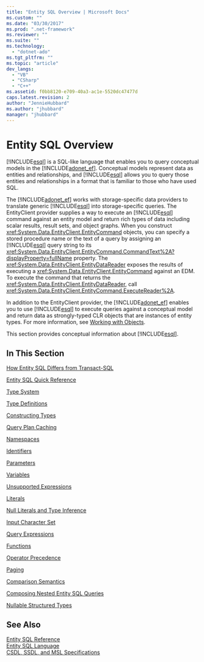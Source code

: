 ```yaml
---
title: "Entity SQL Overview | Microsoft Docs"
ms.custom: ""
ms.date: "03/30/2017"
ms.prod: ".net-framework"
ms.reviewer: ""
ms.suite: ""
ms.technology: 
  - "dotnet-ado"
ms.tgt_pltfrm: ""
ms.topic: "article"
dev_langs: 
  - "VB"
  - "CSharp"
  - "C++"
ms.assetid: f0bb8120-e709-40a3-ac1e-5520dc47477d
caps.latest.revision: 2
author: "JennieHubbard"
ms.author: "jhubbard"
manager: "jhubbard"
---
```

# Entity SQL Overview
[!INCLUDE[esql](../../../../../../includes/esql-md.md)] is a SQL-like language that enables you to query conceptual models in the [!INCLUDE[adonet_ef](../../../../../../includes/adonet-ef-md.md)]. Conceptual models represent data as entities and relationships, and [!INCLUDE[esql](../../../../../../includes/esql-md.md)] allows you to query those entities and relationships in a format that is familiar to those who have used SQL.  
  
 The [!INCLUDE[adonet_ef](../../../../../../includes/adonet-ef-md.md)] works with storage-specific data providers to translate generic [!INCLUDE[esql](../../../../../../includes/esql-md.md)] into storage-specific queries. The EntityClient provider supplies a way to execute an [!INCLUDE[esql](../../../../../../includes/esql-md.md)] command against an entity model and return rich types of data including scalar results, result sets, and object graphs. When you construct <xref:System.Data.EntityClient.EntityCommand> objects, you can specify a stored procedure name or the text of a query by assigning an [!INCLUDE[esql](../../../../../../includes/esql-md.md)] query string to its <xref:System.Data.EntityClient.EntityCommand.CommandText%2A?displayProperty=fullName> property. The <xref:System.Data.EntityClient.EntityDataReader> exposes the results of executing a <xref:System.Data.EntityClient.EntityCommand> against an EDM. To execute the command that returns the <xref:System.Data.EntityClient.EntityDataReader>, call <xref:System.Data.EntityClient.EntityCommand.ExecuteReader%2A>.  
  
 In addition to the EntityClient provider, the [!INCLUDE[adonet_ef](../../../../../../includes/adonet-ef-md.md)] enables you to use [!INCLUDE[esql](../../../../../../includes/esql-md.md)] to execute queries against a conceptual model and return data as strongly-typed CLR objects that are instances of entity types. For more information, see [Working with Objects](../../../../../../docs/framework/data/adonet/ef/working-with-objects.md).  
  
 This section provides conceptual information about [!INCLUDE[esql](../../../../../../includes/esql-md.md)].  
  
## In This Section  
 [How Entity SQL Differs from Transact-SQL](../../../../../../docs/framework/data/adonet/ef/language-reference/how-entity-sql-differs-from-transact-sql.md)  
  
 [Entity SQL Quick Reference](../../../../../../docs/framework/data/adonet/ef/language-reference/entity-sql-quick-reference.md)  
  
 [Type System](../../../../../../docs/framework/data/adonet/ef/language-reference/type-system-entity-sql.md)  
  
 [Type Definitions](../../../../../../docs/framework/data/adonet/ef/language-reference/type-definitions-entity-sql.md)  
  
 [Constructing Types](../../../../../../docs/framework/data/adonet/ef/language-reference/constructing-types-entity-sql.md)  
  
 [Query Plan Caching](../../../../../../docs/framework/data/adonet/ef/language-reference/query-plan-caching-entity-sql.md)  
  
 [Namespaces](../../../../../../docs/framework/data/adonet/ef/language-reference/namespaces-entity-sql.md)  
  
 [Identifiers](../../../../../../docs/framework/data/adonet/ef/language-reference/identifiers-entity-sql.md)  
  
 [Parameters](../../../../../../docs/framework/data/adonet/ef/language-reference/parameters-entity-sql.md)  
  
 [Variables](../../../../../../docs/framework/data/adonet/ef/language-reference/variables-entity-sql.md)  
  
 [Unsupported Expressions](../../../../../../docs/framework/data/adonet/ef/language-reference/unsupported-expressions-entity-sql.md)  
  
 [Literals](../../../../../../docs/framework/data/adonet/ef/language-reference/literals-entity-sql.md)  
  
 [Null Literals and Type Inference](../../../../../../docs/framework/data/adonet/ef/language-reference/null-literals-and-type-inference-entity-sql.md)  
  
 [Input Character Set](../../../../../../docs/framework/data/adonet/ef/language-reference/input-character-set-entity-sql.md)  
  
 [Query Expressions](../../../../../../docs/framework/data/adonet/ef/language-reference/query-expressions-entity-sql.md)  
  
 [Functions](../../../../../../docs/framework/data/adonet/ef/language-reference/functions-entity-sql.md)  
  
 [Operator Precedence](../../../../../../docs/framework/data/adonet/ef/language-reference/operator-precedence-entity-sql.md)  
  
 [Paging](../../../../../../docs/framework/data/adonet/ef/language-reference/paging-entity-sql.md)  
  
 [Comparison Semantics](../../../../../../docs/framework/data/adonet/ef/language-reference/comparison-semantics-entity-sql.md)  
  
 [Composing Nested Entity SQL Queries](../../../../../../docs/framework/data/adonet/ef/language-reference/composing-nested-entity-sql-queries.md)  
  
 [Nullable Structured Types](../../../../../../docs/framework/data/adonet/ef/language-reference/nullable-structured-types-entity-sql.md)  
  
## See Also  
 [Entity SQL Reference](../../../../../../docs/framework/data/adonet/ef/language-reference/entity-sql-reference.md)   
 [Entity SQL Language](../../../../../../docs/framework/data/adonet/ef/language-reference/entity-sql-language.md)   
 [CSDL, SSDL, and MSL Specifications](../../../../../../docs/framework/data/adonet/ef/language-reference/csdl-ssdl-and-msl-specifications.md)